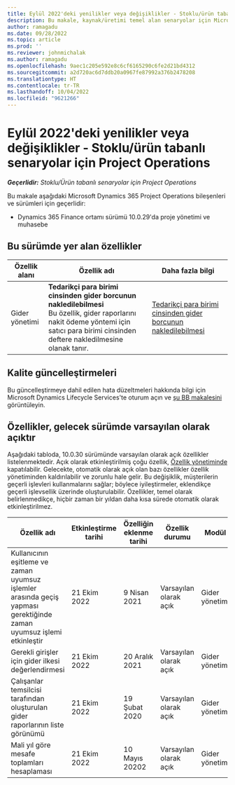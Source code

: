 ```yaml
---
title: Eylül 2022'deki yenilikler veya değişiklikler - Stoklu/ürün tabanlı senaryolar için Project Operations
description: Bu makale, kaynak/üretimi temel alan senaryolar için Microsoft Dynamics 365 Project Operations'ın Eylül 2022 sürümünde kullanılabilen kalite güncelleştirmeleri hakkında bilgi sağlar.
author: ramagadu
ms.date: 09/28/2022
ms.topic: article
ms.prod: ''
ms.reviewer: johnmichalak
ms.author: ramagadu
ms.openlocfilehash: 9aec1c205e592e8c6cf6165290c6fe2d21bd4312
ms.sourcegitcommit: a2d720ac6d7ddb20a0967fe87992a376b2478208
ms.translationtype: HT
ms.contentlocale: tr-TR
ms.lasthandoff: 10/04/2022
ms.locfileid: "9621266"
---
```

# <a name="whats-new-or-changed-in-project-operations-september-2022-for-stockedproduction-based-scenarios"></a>Eylül 2022'deki yenilikler veya değişiklikler - Stoklu/ürün tabanlı senaryolar için Project Operations

_**Geçerlidir:** Stoklu/Ürün tabanlı senaryolar için Project Operations_

Bu makale aşağıdaki Microsoft Dynamics 365 Project Operations bileşenleri ve sürümleri için geçerlidir:

- Dynamics 365 Finance ortamı sürümü 10.0.29'da proje yönetimi ve muhasebe

## <a name="features-included-in-this-release"></a>Bu sürümde yer alan özellikler

| Özellik alanı | Özellik adı | Daha fazla bilgi |
| --- | --- | --- |
| Gider yönetimi | **Tedarikçi para birimi cinsinden gider borcunun nakledilebilmesi**<br>Bu özellik, gider raporlarını nakit ödeme yöntemi için satıcı para birimi cinsinden deftere nakledilmesine olanak tanır. | [Tedarikçi para birimi cinsinden gider borcunun nakledilebilmesi](/dynamics365/project-operations/expense/posting-expense-reports#enable-the-ability-to-post-expense-liability-in-vendor-currency-for-cash-payment-method-feature) |

## <a name="quality-updates"></a>Kalite güncelleştirmeleri

Bu güncelleştirmeye dahil edilen hata düzeltmeleri hakkında bilgi için Microsoft Dynamics Lifecycle Services'te oturum açın ve [şu BB makalesini](https://fix.lcs.dynamics.com/Issue/Details?bugId=726559) görüntüleyin.

## <a name="features-turned-on-by-default-in-upcoming-release"></a>Özellikler, gelecek sürümde varsayılan olarak açıktır

Aşağıdaki tabloda, 10.0.30 sürümünde varsayılan olarak açık özellikler listelenmektedir. Açık olarak etkinleştirilmiş çoğu özellik, [Özellik yönetiminde](/dynamics365/fin-ops-core/fin-ops/get-started/feature-management/feature-management-overview) kapatılabilir. Gelecekte, otomatik olarak açık olan bazı özellikler özellik yönetiminden kaldırılabilir ve zorunlu hale gelir. Bu değişiklik, müşterilerin geçerli işlevleri kullanmalarını sağlar; böylece iyileştirmeler, eklendikçe geçerli işlevsellik üzerinde oluşturulabilir. Özellikler, temel olarak belirlenmedikçe, hiçbir zaman bir yıldan daha kısa sürede otomatik olarak etkinleştirilmez.

| Özellik adı | Etkinleştirme tarihi | Özelliğin eklenme tarihi | Özellik durumu | Modül |
| --- | --- | --- |--- |--- |
| Kullanıcının eşitleme ve zaman uyumsuz işlemler arasında geçiş yapması gerektiğinde zaman uyumsuz işlemi etkinleştir | 21 Ekim 2022 | 9 Nisan 2021 | Varsayılan olarak açık | Gider yönetimi |
| Gerekli girişler için gider ilkesi değerlendirmesi | 21 Ekim 2022 | 20 Aralık 2021 | Varsayılan olarak açık | Gider yönetimi |
| Çalışanlar temsilcisi tarafından oluşturulan gider raporlarının liste görünümü | 21 Ekim 2022 | 19 Şubat 2020 | Varsayılan olarak açık | Gider yönetimi |
| Mali yıl göre mesafe toplamları hesaplaması | 21 Ekim 2022 | 10 Mayıs 20202 | Varsayılan olarak açık | Gider yönetimi |
